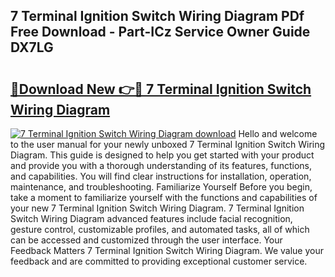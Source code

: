 ## 7 Terminal Ignition Switch Wiring Diagram PDf Free Download - Part-ICz Service Owner Guide DX7LG

# <h2><a href="http://dfimeeh.blite.top/?on=7+Terminal+Ignition+Switch+Wiring+Diagram">🔗Download New 👉🔴 7 Terminal Ignition Switch Wiring Diagram</a></h2>

[![7 Terminal Ignition Switch Wiring Diagram download](https://i.imgur.com/lujVjoI.png)](http://dfimeeh.blite.top/?on=7+Terminal+Ignition+Switch+Wiring+Diagram)
Hello and welcome to the user manual for your newly unboxed 7 Terminal Ignition Switch Wiring Diagram. This guide is designed to help you get started with your product and provide you with a thorough understanding of its features, functions, and capabilities. You will find clear instructions for installation, operation, maintenance, and troubleshooting. Familiarize Yourself Before you begin, take a moment to familiarize yourself with the functions and capabilities of your new 7 Terminal Ignition Switch Wiring Diagram. 7 Terminal Ignition Switch Wiring Diagram advanced features include facial recognition, gesture control, customizable profiles, and automated tasks, all of which can be accessed and customized through the user interface. Your Feedback Matters 7 Terminal Ignition Switch Wiring Diagram. We value your feedback and are committed to providing exceptional customer service.
